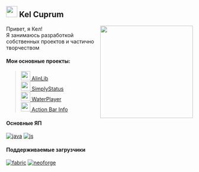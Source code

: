 <h2><img src="https://kelcuprum.ru/assets/icon.svg" width="30pt"> Kel Cuprum</h2>
<img src="https://wf.kelcu.ru/other/profile/look-v4.png" width="250pt" align="right"/>

Привет, я Кел!<br>
Я занимаюсь разработкой собственных проектов и частично творчеством

#### Мои основные проекты:
> <a href="https://modrinth.com/mod/alinlib"><img src="https://wf.kelcu.ru/other/profile/pr/AlinLib%202.1.png" width="25pt">  AlinLib</a><br>
> <a href="https://modrinth.com/mod/simplystatus"><img src="https://wf.kelcu.ru/other/profile/pr/Status.png" width="25pt">  SimplyStatus</a><br>
> <a href="https://modrinth.com/mod/waterplayer"><img src="https://wf.kelcu.ru/other/profile/pr/WaterPlayer.png" width="25pt">  WaterPlayer</a><br>
> <a href="https://modrinth.com/mod/abi"><img src="https://wf.kelcu.ru/other/profile/pr/ABI.png" width="25pt">  Action Bar Info</a><br>


#### Основные ЯП
[![java](https://wf.kelcu.ru/kel-budges/profile/java.svg?1)](https://adoptium.net)
[![js](https://wf.kelcu.ru/kel-budges/profile/js.svg)](https://nodejs.org/)

#### Поддерживаемые загрузчики
[![fabric](https://wf.kelcu.ru/kel-budges/profile/fabric.svg)](https://fabricmc.net)
[![neoforge](https://wf.kelcu.ru/kel-budges/profile/neoforge.svg)](https://neoforged.net/)
